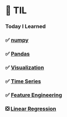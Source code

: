 # 👀 TIL
### Today I Learned

### ✅ [numpy](https://github.com/ppurify/ML/tree/main/TIL/numpy)

### ✅ [Pandas](https://github.com/ppurify/ML/tree/main/TIL/Pandas)

### ✅ [Visualization](https://github.com/ppurify/ML/tree/main/TIL/VIZ)

### ✅ [Time Series](https://github.com/ppurify/ML/tree/main/TIL/TimeSeries)

### ✅ [Feature Engineering](https://github.com/ppurify/ML/tree/main/TIL/FeatureEngineering)

### ❎ [Linear Regression](https://github.com/ppurify/ML/tree/main/TIL/LinearRegression)